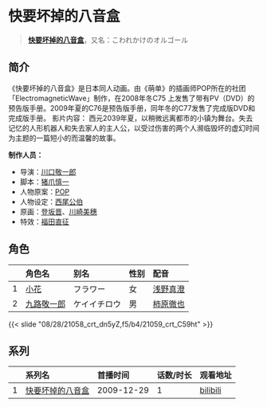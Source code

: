 # 快要坏掉的八音盒


> <u>**[快要坏掉的八音盒](http://bgm.tv/subject/3806)**</u>，又名：こわれかけのオルゴール

## 简介


《快要坏掉的八音盒》是日本同人动画。由《萌单》的插画师POP所在的社团「ElectromagneticWave」制作，在2008年冬C75 上发售了带有PV（DVD）的预告版手册。2009年夏的C76是预告版手册，同年冬的C77发售了完成版DVD和完成版手册。
影片内容：
西元2039年夏，以稍微远离都市的小镇为舞台。失去记忆的人形机器人和失去家人的主人公，以受过伤害的两个人濒临毁坏的虚幻时间为主题的一篇短小的而温馨的故事。

**制作人员：**
- 导演：[川口敬一郎](http://bgm.tv/person/3086)
- 脚本：[猪爪慎一](http://bgm.tv/person/3353)
- 人物原案：[POP](http://bgm.tv/person/5851)
- 人物设定：[西尾公伯](http://bgm.tv/person/2907)
- 原画：[登坂晋](http://bgm.tv/person/11714)、[川崎美穗](http://bgm.tv/person/50321)
- 特效：[福田直征](http://bgm.tv/person/52482)

## 角色

|     |   角色名   |   别名  | 性别 |  配音  |
|:--- |:------  |:----      |:---  |:--   |
| 1 | [小花](http://bgm.tv/character/21058) | フラワー | 女 | [浅野真澄](http://bgm.tv/person/3841) |
| 2 | [九路敬一郎](http://bgm.tv/character/21059) | ケイイチロウ | 男 | [柿原徹也](http://bgm.tv/person/4782) |

{{< slide "08/28/21058_crt_dn5yZ,f5/b4/21059_crt_C59ht" >}}

## 系列

|     |   系列名   |   首播时间  | 话数/时长  | 观看地址 |
|:---  |:------    |:----      |:---       |:---  |
| 1 |[快要坏掉的八音盒](https://bgm.tv/subject/3806)| 2009-12-29 | 1 | [bilibili](https://www.bilibili.com/video/BV1ib411H7zh)  |




